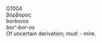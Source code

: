 <body>
  <p>G1004<br>  βόρβορος  <br> borboros  <br><i>bor‘-bor-os </i><br>Of uncertain derivation; <i>mud:</i> - mire.<br></p>
 </body>